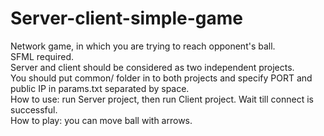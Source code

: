 # Server-client-simple-game
Network game, in which you are trying to reach opponent's ball.<br />
SFML required.<br />
Server and client should be considered as two independent projects.<br />
You should put common/ folder in to both projects and specify PORT and public IP in params.txt separated by space.<br />
How to use: run Server project, then run Client project. Wait till connect is successful.<br />
How to play: you can move ball with arrows.
